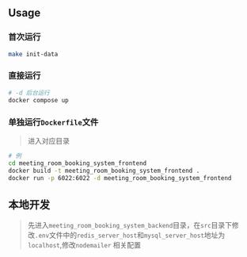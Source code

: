 ## Usage

### 首次运行
``` bash
make init-data
```

### 直接运行
``` bash
# -d 后台运行
docker compose up
``` 

### 单独运行`Dockerfile`文件
> 进入对应目录
``` bash
# 例
cd meeting_room_booking_system_frontend
docker build -t meeting_room_booking_system_frontend .
docker run -p 6022:6022 -d meeting_room_booking_system_frontend
```

<!-- docker配置开发环境 -->
<!-- https://levelup.gitconnected.com/setting-up-a-local-development-environment-with-next-js-0049cfd6d437 -->
<!-- 配置nginx -->
<!-- https://medium.com/@wwdhfernando/efficient-deployment-of-next-js-24fd2825d6b4 -->
<!-- https://medium.com/@wwdhfernando/efficient-deployment-of-next-js-11a4e8947d9b -->

## 本地开发
> 先进入`meeting_room_booking_system_backend`目录，在`src`目录下修改`.env`文件中的`redis_server_host`和`mysql_server_host`地址为`localhost`,修改`nodemailer` 相关配置